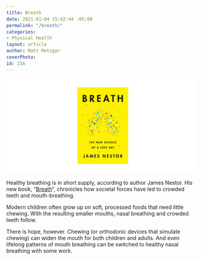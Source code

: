 ```yaml
---
title: Breath
date: 2021-01-04 15:42:44 -05:00
permalink: "/breath/"
categories:
- Physical Health
layout: article
author: Matt Metzgar
coverPhoto: 
id: 216
---
```


![](/assets/img/uploads/breath2.jpg)

Healthy breathing is in short supply, according to author James Nestor. His new book, &#8220;<a href="https://www.amazon.com/Breath-New-Science-Lost-Art/dp/0735213615/" target="_blank" rel="noreferrer noopener">Breath</a>&#8220;, chronicles how societal forces have led to crowded teeth and mouth-breathing.

Modern children often grow up on soft, processed foods that need little chewing. With the resulting smaller mouths, nasal breathing and crowded teeth follow.

There is hope, however. Chewing (or orthodonic devices that simulate chewing) can widen the mouth for both children and adults. And even lifelong patterns of mouth breathing can be switched to healthy nasal breathing with some work.